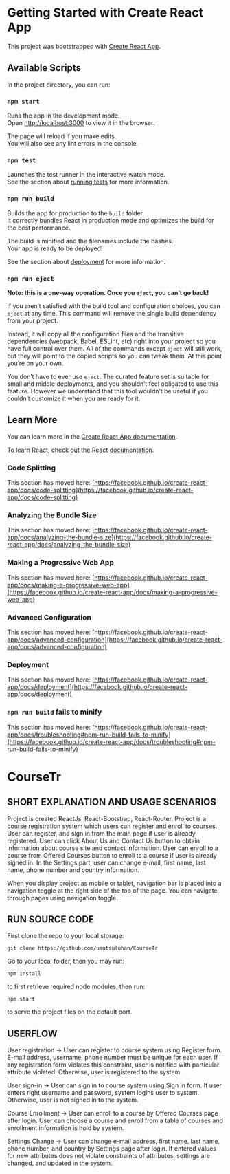 # Getting Started with Create React App

This project was bootstrapped with [Create React App](https://github.com/facebook/create-react-app).

## Available Scripts

In the project directory, you can run:

### `npm start`

Runs the app in the development mode.\
Open [http://localhost:3000](http://localhost:3000) to view it in the browser.

The page will reload if you make edits.\
You will also see any lint errors in the console.

### `npm test`

Launches the test runner in the interactive watch mode.\
See the section about [running tests](https://facebook.github.io/create-react-app/docs/running-tests) for more information.

### `npm run build`

Builds the app for production to the `build` folder.\
It correctly bundles React in production mode and optimizes the build for the best performance.

The build is minified and the filenames include the hashes.\
Your app is ready to be deployed!

See the section about [deployment](https://facebook.github.io/create-react-app/docs/deployment) for more information.

### `npm run eject`

**Note: this is a one-way operation. Once you `eject`, you can’t go back!**

If you aren’t satisfied with the build tool and configuration choices, you can `eject` at any time. This command will remove the single build dependency from your project.

Instead, it will copy all the configuration files and the transitive dependencies (webpack, Babel, ESLint, etc) right into your project so you have full control over them. All of the commands except `eject` will still work, but they will point to the copied scripts so you can tweak them. At this point you’re on your own.

You don’t have to ever use `eject`. The curated feature set is suitable for small and middle deployments, and you shouldn’t feel obligated to use this feature. However we understand that this tool wouldn’t be useful if you couldn’t customize it when you are ready for it.

## Learn More

You can learn more in the [Create React App documentation](https://facebook.github.io/create-react-app/docs/getting-started).

To learn React, check out the [React documentation](https://reactjs.org/).

### Code Splitting

This section has moved here: [https://facebook.github.io/create-react-app/docs/code-splitting](https://facebook.github.io/create-react-app/docs/code-splitting)

### Analyzing the Bundle Size

This section has moved here: [https://facebook.github.io/create-react-app/docs/analyzing-the-bundle-size](https://facebook.github.io/create-react-app/docs/analyzing-the-bundle-size)

### Making a Progressive Web App

This section has moved here: [https://facebook.github.io/create-react-app/docs/making-a-progressive-web-app](https://facebook.github.io/create-react-app/docs/making-a-progressive-web-app)

### Advanced Configuration

This section has moved here: [https://facebook.github.io/create-react-app/docs/advanced-configuration](https://facebook.github.io/create-react-app/docs/advanced-configuration)

### Deployment

This section has moved here: [https://facebook.github.io/create-react-app/docs/deployment](https://facebook.github.io/create-react-app/docs/deployment)

### `npm run build` fails to minify

This section has moved here: [https://facebook.github.io/create-react-app/docs/troubleshooting#npm-run-build-fails-to-minify](https://facebook.github.io/create-react-app/docs/troubleshooting#npm-run-build-fails-to-minify)

# CourseTr

## SHORT EXPLANATION AND USAGE SCENARIOS

Project is created ReactJs, React-Bootstrap, React-Router. Project is a course registration system which users can register and enroll to courses. User can register, and sign in from the main page if user is already registered. User can click About Us and Contact Us button to obtain information about course site and contact information. User can enroll to a course from Offered Courses button to enroll to a course if user is already signed in. In the Settings part, user can change e-mail, first name, last name,  phone number and country information. 

When you display project as mobile or tablet, navigation bar is placed into a navigation toggle at the right side of the top of the page. You can navigate through pages using navigation toggle.

## RUN SOURCE CODE

First clone the repo to your local storage:

`git clone https://github.com/umutsuluhan/CourseTr`

Go to your local folder, then you may run:

`npm install`

to first retrieve required node modules, then run:

`npm start`

to serve the project files on the default port.

## USERFLOW

User registration -> User can register to course system using Register form. E-mail address, username, phone number must be unique for each user. If any registration form violates this constraint, user is notified with particular attribute violated. Otherwise, user is registered to the system.

User sign-in -> User can sign in to course system using Sign in form. If user enters right username and password, system logins user to system. Otherwise, user is not signed in to the system.

Course Enrollment -> User can enroll to a course by Offered Courses page after login. User can choose a course and enroll from a table of courses and enrollment information is hold by system.

Settings Change -> User can change e-mail address, first name, last name, phone number, and country by Settings page after login. If entered values for new attributes does not violate constraints of attributes, settings are changed, and updated in the system.
